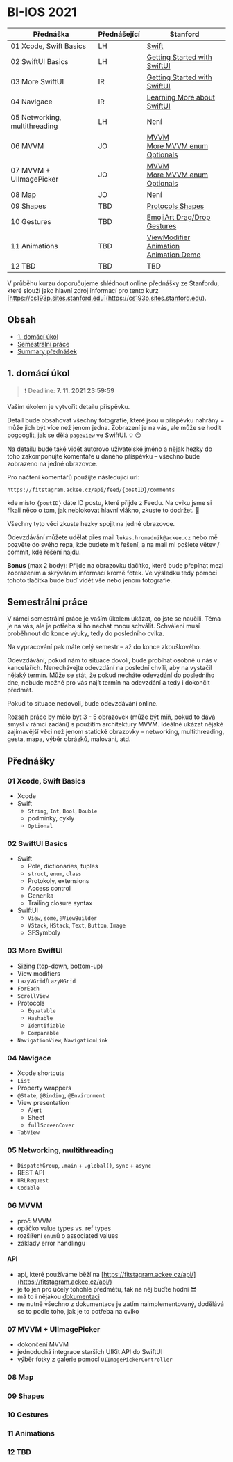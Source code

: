 # BI-IOS 2021

| Přednáška | Přednášející | Stanford |
| --------- | -------- | -------- |
| 01 Xcode, Swift Basics | LH | [Swift](https://cs193p.sites.stanford.edu/sites/g/files/sbiybj16636/files/media/file/reading_1.pdf) |
| 02 SwiftUI Basics | LH | [Getting Started with SwiftUI](https://www.youtube.com/watch?v=bqu6BquVi2M) |
| 03 More SwiftUI | IR | [Getting Started with SwiftUI](https://www.youtube.com/watch?v=bqu6BquVi2M) |
| 04 Navigace | IR | [Learning More about SwiftUI](https://youtu.be/3lahkdHEhW8) |
| 05 Networking, multithreading | LH | Není |
| 06 MVVM | JO | [MVVM](https://youtu.be/--qKOhdgJAs)<br>[More MVVM enum Optionals](https://youtu.be/oWZOFSYS5GE) |
| 07 MVVM + UIImagePicker | JO | [MVVM](https://youtu.be/--qKOhdgJAs)<br>[More MVVM enum Optionals](https://youtu.be/oWZOFSYS5GE) |
| 08 Map | JO | Není |
| 09 Shapes | TBD | [Protocols Shapes](https://www.youtube.com/watch?v=Og9gXZpbKWo) |
| 10 Gestures |TBD | [EmojiArt Drag/Drop](https://youtu.be/eNS5EzgK3lY)<br>[Gestures](https://youtu.be/iszjyoo3SYI) |
| 11 Animations | TBD | [ViewModifier Animation](https://youtu.be/PoeaUMGAx6c)<br>[Animation Demo](https://youtu.be/-N1UR7Y105g) |
| 12 TBD | TBD | TBD |

V průběhu kurzu doporučujeme shlédnout online přednášky ze Stanfordu, které slouží jako hlavní zdroj informací pro tento kurz [https://cs193p.sites.stanford.edu](https://cs193p.sites.stanford.edu).

## Obsah

* [1. domácí úkol](#1-domácí-úkol)
* [Semestrální práce](#semestrální-práce)
* [Summary přednášek](#přednášky)

## 1. domácí úkol

> :exclamation: Deadline: **7. 11. 2021 23:59:59**

Vaším úkolem je vytvořit detailu příspěvku.

Detail bude obsahovat všechny fotografie, které jsou u příspěvku nahrány = může jich být více než jenom jedna. Zobrazení je na vás, ale může se hodit pogooglit, jak se dělá `pageView` ve SwiftUI. :bulb: :smirk:

Na detailu budé také vidět autorovo uživatelské jméno a nějak hezky do toho zakomponujte komentáře u daného příspěvku – všechno bude zobrazeno na jedné obrazovce.

Pro načtení komentářů použijte následující url:
```
https://fitstagram.ackee.cz/api/feed/{postID}/comments
```
kde místo `{postID}` dáte ID postu, které přijde z Feedu. Na cviku jsme si říkali něco o tom, jak neblokovat hlavní vlákno, zkuste to dodržet. :pray:

Všechny tyto věci zkuste hezky spojit na jedné obrazovce.

Odevzdávání můžete udělat přes mail `lukas.hromadnik@ackee.cz` nebo mě pozvěte do svého repa, kde budete mít řešení, a na mail mi pošlete větev / commit, kde řešení najdu.

**Bonus** (max 2 body): Přijde na obrazovku tlačítko, které bude přepínat mezi zobrazením a skrýváním informací kromě fotek. Ve výsledku tedy pomocí tohoto tlačítka bude buď vidět vše nebo jenom fotografie.

## Semestrální práce

V rámci semestrální práce je vaším úkolem ukázat, co jste se naučili. Téma je na vás, ale je potřeba si ho nechat mnou schválit. Schválení musí proběhnout do konce výuky, tedy do posledního cvika.

Na vypracování pak máte celý semestr – až do konce zkouškového.

Odevzdávání, pokud nám to situace dovolí, bude probíhat osobně u nás v kancelářích. Nenechávejte odevzdání na poslední chvíli, aby na vystačil nějaký termín. Může se stát, že pokud necháte odevzdání do posledního dne, nebude možné pro vás najít termín na odevzdání a tedy i dokončit předmět.

Pokud to situace nedovolí, bude odevzdávání online.

Rozsah práce by mělo být 3 - 5 obrazovek (může být míň, pokud to dává smysl v rámci zadání) s použitím architektury MVVM. Ideálně ukázat nějaké zajímavější věci než jenom statické obrazovky – networking, multithreading, gesta, mapa, výběr obrázků, malování, atd.

## Přednášky

### 01 Xcode, Swift Basics
* Xcode
* Swift
  * `String`, `Int`, `Bool`, `Double`
  * podmínky, cykly
  * `Optional`

### 02 SwiftUI Basics
* Swift
  * Pole, dictionaries, tuples
  * `struct`, `enum`, `class`
  * Protokoly, extensions
  * Access control
  * Generika
  * Trailing closure syntax
* SwiftUI
  * `View`, `some`, `@ViewBuilder`
  * `VStack`, `HStack`, `Text`, `Button`, `Image`
  * SFSymboly

### 03 More SwiftUI
* Sizing (top-down, bottom-up)
* View modifiers
* `LazyVGrid`/`LazyHGrid`
* `ForEach`
* `ScrollView`
* Protocols
  * `Equatable`
  * `Hashable`
  * `Identifiable`
  * `Comparable`
* `NavigationView`, `NavigationLink`

### 04 Navigace
* Xcode shortcuts
* `List`
* Property wrappers
* `@State`, `@Binding`, `@Environment`
* View presentation
  * Alert
  * Sheet
  * `fullScreenCover`
* `TabView`

### 05 Networking, multithreading
* `DispatchGroup`, `.main` + `.global()`, `sync` + `async`
* REST API
* `URLRequest`
* `Codable`

### 06 MVVM
* proč MVVM
* opáčko value types vs. ref types
* rozšíření `enum`ů o associated values
* základy error handlingu

#### API
* api, které používáme běží na [https://fitstagram.ackee.cz/api/](https://fitstagram.ackee.cz/api/)
* je to jen pro účely tohohle předmětu, tak na něj buďte hodní 😎
* má to i nějakou [dokumentaci](https://fitstagram.ackee.cz/docs/)
* ne nutně všechno z dokumentace je zatím naimplementovaný, dodělává se to podle toho, jak je to potřeba na cviko

### 07 MVVM + UIImagePicker

* dokončení MVVM
* jednoduchá integrace starších UIKit API do SwiftUI
* výběr fotky z galerie pomocí `UIImagePickerController`

### 08 Map

### 09 Shapes

### 10 Gestures

### 11 Animations

### 12 TBD
